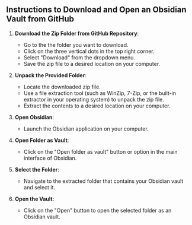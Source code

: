 ## Instructions to Download and Open an Obsidian Vault from GitHub

1. **Download the Zip Folder from GitHub Repository**:
   - Go to the the folder you want to download.
   - Click on the three vertical dots in the top right corner.
   - Select "Download" from the dropdown menu.
   - Save the zip file to a desired location on your computer.

2. **Unpack the Provided Folder**:
   - Locate the downloaded zip file.
   - Use a file extraction tool (such as WinZip, 7-Zip, or the built-in extractor in your operating system) to unpack the zip file.
   - Extract the contents to a desired location on your computer.

3. **Open Obsidian**:
   - Launch the Obsidian application on your computer.

4. **Open Folder as Vault**:
   - Click on the "Open folder as vault" button or option in the main interface of Obsidian.

5. **Select the Folder**:
   - Navigate to the extracted folder that contains your Obsidian vault and select it.

6. **Open the Vault**:
   - Click on the "Open" button to open the selected folder as an Obsidian vault.

